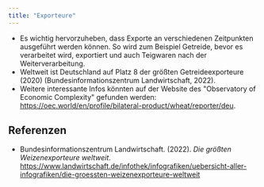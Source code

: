 ```yaml
---
title: "Exporteure"
---
```



- Es wichtig hervorzuheben, dass Exporte an verschiedenen Zeitpunkten ausgeführt werden können. So wird zum Beispiel Getreide, bevor es verarbeitet wird, exportiert und auch Teigwaren nach der Weiterverarbeitung. 
- Weltweit ist Deutschland auf Platz 8 der größten Getreideexporteure (2020) (Bundesinformationszentrum Landwirtschaft, 2022).
- Weitere interessante Infos könnten auf der Website des "Observatory of Economic Complexity" gefunden werden: <https://oec.world/en/profile/bilateral-product/wheat/reporter/deu>.



## Referenzen
- Bundesinformationszentrum Landwirtschaft. (2022). *Die größten Weizenexporteure weltweit*. <https://www.landwirtschaft.de/infothek/infografiken/uebersicht-aller-infografiken/die-groessten-weizenexporteure-weltweit>


